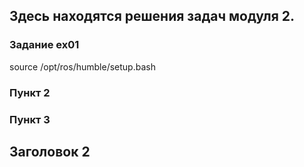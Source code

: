 ## Здесь находятся решения задач модуля 2.

### Задание ex01
source /opt/ros/humble/setup.bash
### Пункт 2
### Пункт 3

## Заголовок 2
